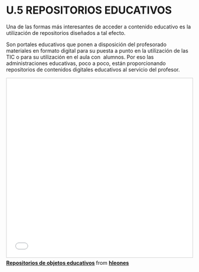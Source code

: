 # U.5 REPOSITORIOS EDUCATIVOS

Una de las formas más interesantes de acceder a contenido educativo es la utilización de repositorios diseñados a tal efecto.

Son portales educativos que ponen a disposición del profesorado materiales en formato digital para su puesta a punto en la utilización de las TIC o para su utilización en el aula con  alumnos. Por eso las administraciones educativas, poco a poco, están proporcionando repositorios de contenidos digitales educativos al servicio del profesor. 

<iframe src="//www.slideshare.net/slideshow/embed_code/key/159wGz4mzCNt5m" width="595" height="485" frameborder="0" marginwidth="0" marginheight="0" scrolling="no" style="border:1px solid #CCC; border-width:1px; margin-bottom:5px; max-width: 100%;" allowfullscreen> </iframe> <div style="margin-bottom:5px"> <strong> <a href="//www.slideshare.net/hleones/repositorios-de-objetos-educativos-4538865" title="Repositorios de objetos educativos" target="_blank">Repositorios de objetos educativos</a> </strong> from <strong><a href="https://www.slideshare.net/hleones" target="_blank">hleones</a></strong> </div>

